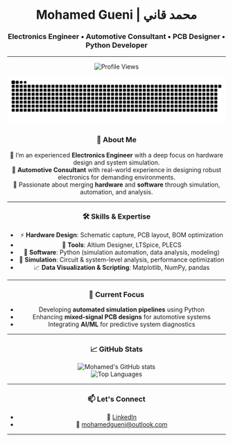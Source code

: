 <h1 align="center">Mohamed Gueni | محمد قاني</h1>
<h3 align="center">Electronics Engineer • Automotive Consultant • PCB Designer • Python Developer</h3>

---
<p align = "center">
	<img src = "https://komarev.com/ghpvc/?username=10kartik&style=plastic&color=blueviolet" alt = "Profile Views"/>
</p>
<p align = "center">
	<img src = "https://github.com/7oSkaaa/7oSkaaa/blob/output/github-contribution-grid-snake.svg?" alt = "Snake Game"/>
</p>

<div align="center">


### 👋 About Me

🔧 I’m an experienced **Electronics Engineer** with a deep focus on hardware design and system simulation.  
🚗 **Automotive Consultant** with real-world experience in designing robust electronics for demanding environments.  
🧠 Passionate about merging **hardware** and **software** through simulation, automation, and analysis.

---

### 🛠️ Skills & Expertise

- ⚡ **Hardware Design**: Schematic capture, PCB layout, BOM optimization  
- 🧰 **Tools**: Altium Designer, LTSpice, PLECS  
- 🐍 **Software**: Python (simulation automation, data analysis, modeling)  
- 🔬 **Simulation**: Circuit & system-level analysis, performance optimization  
- 📈 **Data Visualization & Scripting**: Matplotlib, NumPy, pandas  

---

### 🧩 Current Focus

- Developing **automated simulation pipelines** using Python  
- Enhancing **mixed-signal PCB designs** for automotive systems  
- Integrating **AI/ML** for predictive system diagnostics  

---

### 📈 GitHub Stats

<p align="center">
  <img src="https://github-readme-stats.vercel.app/api?username=mohamedgueni&show_icons=true&theme=default" alt="Mohamed's GitHub stats" />
  <br>
  <img src="https://github-readme-stats.vercel.app/api/top-langs/?username=mohamedgueni&layout=compact&theme=default" alt="Top Languages" />
</p>

---

### 📫 Let's Connect

- 💼 [LinkedIn](https://www.linkedin.com/in/mgueni/)
- 📧 mohamedgueni@outlook.com

---
